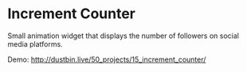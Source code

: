 # Increment Counter

Small animation widget that displays the number of followers on social media platforms.

Demo: http://dustbin.live/50_projects/15_increment_counter/

